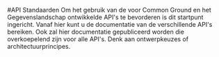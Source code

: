#API Standaarden
Om het gebruik van de voor Common Ground en het Gegevenslandschap ontwikkelde API's te bevorderen is dit startpunt ingericht. Vanaf hier kunt u de documentatie van de verschillende API's bereiken. Ook zal hier documentatie gepubliceerd worden die overkoepelend zijn voor alle API's. Denk aan ontwerpkeuzes of architectuurprincipes.


